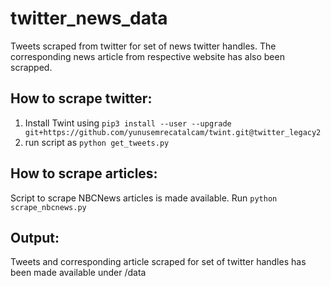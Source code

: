 # twitter_news_data

Tweets scraped from twitter for set of news twitter handles. The corresponding news article from respective website has also been scrapped.

## How to scrape twitter:
1. Install Twint using `pip3 install --user --upgrade git+https://github.com/yunusemrecatalcam/twint.git@twitter_legacy2`
2. run script as `python get_tweets.py`

## How to scrape articles:
Script to scrape NBCNews articles is made available. Run `python scrape_nbcnews.py`

## Output:
Tweets and corresponding article scraped for set of twitter handles has been made available under /data

